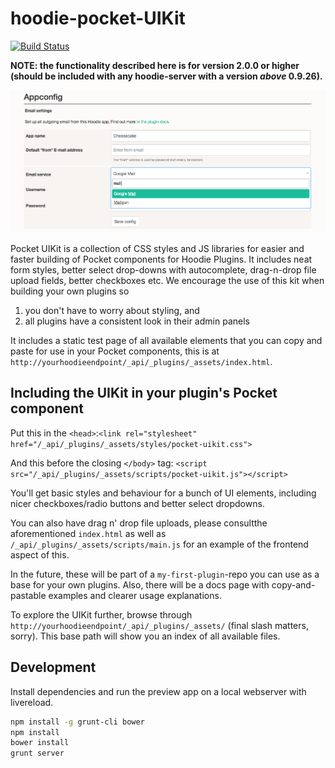 # hoodie-pocket-UIKit
[![Build Status](https://travis-ci.org/hoodiehq/hoodie-pocket-UIKit.svg)](https://travis-ci.org/hoodiehq/hoodie-pocket-UIKit)

**NOTE: the functionality described here is for version 2.0.0 or higher (should be included with any hoodie-server with a version _above_ 0.9.26).**

![Screenshot of a plugin styled by the UIKit](pocket_uikit_screenshot.png)

Pocket UIKit is a collection of CSS styles and JS libraries for easier and faster building of Pocket components for Hoodie Plugins. It includes neat form styles, better select drop-downs with autocomplete, drag-n-drop file upload fields, better checkboxes etc. 
We encourage the use of this kit when building your own plugins so 

1. you don't have to worry about styling, and 
1. all plugins have a consistent look in their admin panels

It includes a static test page of all available elements that you can copy and paste for use in your Pocket components, this is at `http://yourhoodieendpoint/_api/_plugins/_assets/index.html`.

## Including the UIKit in your plugin's Pocket component

Put this in the `<head>`:`<link rel="stylesheet" href="/_api/_plugins/_assets/styles/pocket-uikit.css">
`

And this before the closing `</body>` tag: `<script src="/_api/_plugins/_assets/scripts/pocket-uikit.js"></script>
`

You'll get basic styles and behaviour for a bunch of UI elements, including nicer checkboxes/radio buttons and better select dropdowns. 

You can also have drag n' drop file uploads, please consultthe aforementioned `index.html` as well as `/_api/_plugins/_assets/scripts/main.js` for an example of the frontend aspect of this.

In the future, these will be part of a `my-first-plugin`-repo you can use as a base for your own plugins. Also, there will be a docs page with copy-and-pastable examples and clearer usage explanations.

To explore the UIKit further, browse through `http://yourhoodieendpoint/_api/_plugins/_assets/` (final slash matters, sorry). This base path will show you an index of all available files. 

## Development

Install dependencies and run the preview app on a local webserver with livereload.

```bash
npm install -g grunt-cli bower
npm install
bower install
grunt server
```
